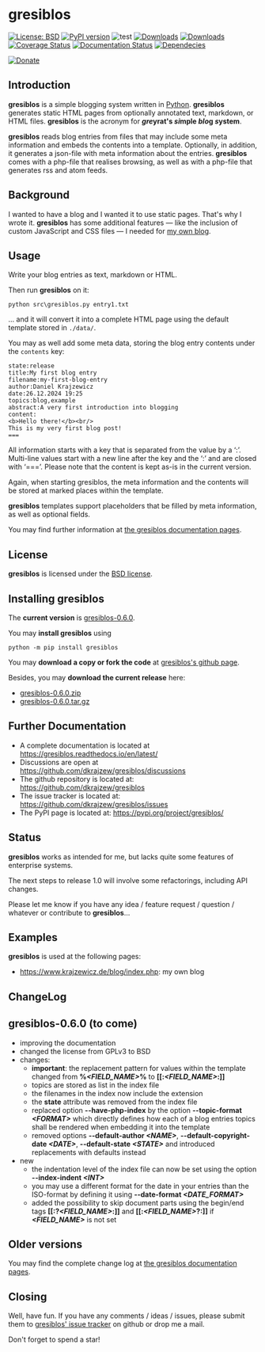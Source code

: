 # gresiblos

[![License: BSD](https://img.shields.io/badge/License-BSD-green.svg)](https://github.com/dkrajzew/gresiblos/blob/master/LICENSE)
[![PyPI version](https://badge.fury.io/py/gresiblos.svg)](https://pypi.python.org/pypi/gresiblos)
![test](https://github.com/dkrajzew/gresiblos/actions/workflows/test.yml/badge.svg)
[![Downloads](https://pepy.tech/badge/gresiblos)](https://pepy.tech/project/gresiblos)
[![Downloads](https://static.pepy.tech/badge/gresiblos/week)](https://pepy.tech/project/gresiblos)
[![Coverage Status](https://coveralls.io/repos/github/dkrajzew/gresiblos/badge.svg?branch=main)](https://coveralls.io/github/dkrajzew/gresiblos?branch=main)
[![Documentation Status](https://readthedocs.org/projects/gresiblos/badge/?version=latest)](https://gresiblos.readthedocs.io/en/latest/?badge=latest)
[![Dependecies](https://img.shields.io/badge/dependencies-none-green)](https://img.shields.io/badge/dependencies-none-green)

[![Donate](https://www.paypalobjects.com/en_US/i/btn/btn_donate_SM.gif)](https://www.paypal.com/cgi-bin/webscr?cmd=_s-xclick&hosted_button_id=GVQQWZKB6FDES)


## Introduction

__gresiblos__ is a simple blogging system written in [Python](https://www.python.org/).  __gresiblos__ generates static HTML pages from optionally annotated text, markdown, or HTML files. __gresiblos__ is the acronym for __*gre*yrat&#39;s *si*mple *blo*g *s*ystem__.

__gresiblos__ reads blog entries from files that may include some meta information and embeds the contents into a template. Optionally, in addition, it generates a json-file with meta information about the entries. __gresiblos__ comes with a php-file that realises browsing, as well as with a php-file that generates rss and atom feeds.


## Background

I wanted to have a blog and I wanted it to use static pages. That&#39;s why I wrote it. __gresiblos__ has some additional features &#8212; like the inclusion of custom JavaScript and CSS files &#8212; I needed for [my own blog](https://www.krajzewicz.de/blog/index.php).


## Usage

Write your blog entries as text, markdown or HTML.

Then run __gresiblos__ on it:

```shell
python src\gresiblos.py entry1.txt
```

&#8230; and it will convert it into a complete HTML page using the default template stored in ```./data/```.

You may as well add some meta data, storing the blog entry contents under the ```contents``` key:

```
state:release
title:My first blog entry
filename:my-first-blog-entry
author:Daniel Krajzewicz
date:26.12.2024 19:25
topics:blog,example
abstract:A very first introduction into blogging
content:
<b>Hello there!</b><br/>
This is my very first blog post!
===
```

All information starts with a key that is separated from the value by a &#8216;:&#8217;. Multi-line values start with a new line after the key and the &#8216;:&#8217; and are closed with &#8216;===&#8217;. Please note that the content is kept as-is in the current version.

Again, when starting gresiblos, the meta information and the contents will be stored at marked places within the template.

__gresiblos__ templates support placeholders that be filled by meta information, as well as optional fields.

You may find further information at [the gresiblos documentation pages](https://gresiblos.readthedocs.io/en/latest/).

## License

__gresiblos__ is licensed under the [BSD license](license.md).



## Installing gresiblos

The __current version__ is [gresiblos-0.6.0](https://github.com/dkrajzew/gresiblos/releases/tag/0.6.0).

You may __install gresiblos__ using

```console
python -m pip install gresiblos
```

You may __download a copy or fork the code__ at [gresiblos&apos;s github page](https://github.com/dkrajzew/gresiblos).

Besides, you may __download the current release__ here:

* [gresiblos-0.6.0.zip](https://github.com/dkrajzew/gresiblos/archive/refs/tags/0.6.0.zip)
* [gresiblos-0.6.0.tar.gz](https://github.com/dkrajzew/gresiblos/archive/refs/tags/0.6.0.tar.gz)



## Further Documentation

* A complete documentation is located at <https://gresiblos.readthedocs.io/en/latest/>
* Discussions are open at <https://github.com/dkrajzew/gresiblos/discussions>
* The github repository is located at: <https://github.com/dkrajzew/gresiblos>
* The issue tracker is located at: <https://github.com/dkrajzew/gresiblos/issues>
* The PyPI page is located at: <https://pypi.org/project/gresiblos/>



## Status

__gresiblos__ works as intended for me, but lacks quite some features of enterprise systems.

The next steps to release 1.0 will involve some refactorings, including API changes.

Please let me know if you have any idea / feature request / question / whatever or contribute to __gresiblos__&hellip;



## Examples

__gresiblos__ is used at the following pages:

* <https://www.krajzewicz.de/blog/index.php>: my own blog



## ChangeLog

## gresiblos-0.6.0 (to come)
* improving the documentation
* changed the license from GPLv3 to BSD
* changes:
    * **important**: the replacement pattern for values within the template changed from __%*&lt;FIELD_NAME&gt;*%__ to __\[\[:*&lt;FIELD_NAME&gt;*:\]\]__
    * topics are stored as list in the index file
    * the filenames in the index now include the extension
    * the **state** attribute was removed from the index file
    * replaced option **--have-php-index** by the option **--topic-format *&lt;FORMAT&gt;*** which directly defines how each of a blog entries topics shall be rendered when embedding it into the template
    * removed options **--default-author *&lt;NAME&gt;***, **--default-copyright-date *&lt;DATE&gt;***, **--default-state *&lt;STATE&gt;*** and introduced replacements with defaults instead
* new
    * the indentation level of the index file can now be set using the option **--index-indent *&lt;INT&gt;***
    * you may use a different format for the date in your entries than the ISO-format by defining it using **--date-format *&lt;DATE_FORMAT&gt;***
    * added the possibility to skip document parts using the begin/end tags __\[\[:?*&lt;FIELD_NAME&gt;*:\]\]__ and __\[\[:*&lt;FIELD_NAME&gt;*?:\]\]__ if __*&lt;FIELD_NAME&gt;*__ is not set



## Older versions

You may find the complete change log at [the gresiblos documentation pages](https://gresiblos.readthedocs.io/en/latest/).



## Closing

Well, have fun. If you have any comments / ideas / issues, please submit them to [gresiblos&apos; issue tracker](https://github.com/dkrajzew/gresiblos/issues) on github or drop me a mail.

Don&apos;t forget to spend a star!


